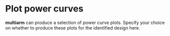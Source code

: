 Plot power curves
=================

**multiarm** can produce a selection of power curve plots. Specify your
choice on whether to produce these plots for the identified design here.

